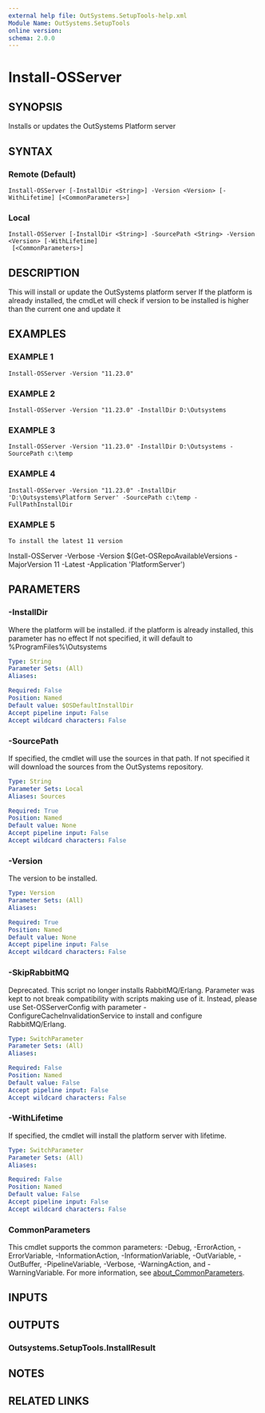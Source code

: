 ```yaml
---
external help file: OutSystems.SetupTools-help.xml
Module Name: OutSystems.SetupTools
online version:
schema: 2.0.0
---
```


# Install-OSServer

## SYNOPSIS
Installs or updates the OutSystems Platform server

## SYNTAX

### Remote (Default)
```
Install-OSServer [-InstallDir <String>] -Version <Version> [-WithLifetime] [<CommonParameters>]
```

### Local
```
Install-OSServer [-InstallDir <String>] -SourcePath <String> -Version <Version> [-WithLifetime]
 [<CommonParameters>]
```

## DESCRIPTION
This will install or update the OutSystems platform server
If the platform is already installed, the cmdLet will check if version to be installed is higher than the current one and update it

## EXAMPLES

### EXAMPLE 1
```
Install-OSServer -Version "11.23.0"
```

### EXAMPLE 2
```
Install-OSServer -Version "11.23.0" -InstallDir D:\Outsystems
```

### EXAMPLE 3
```
Install-OSServer -Version "11.23.0" -InstallDir D:\Outsystems -SourcePath c:\temp
```

### EXAMPLE 4
```
Install-OSServer -Version "11.23.0" -InstallDir 'D:\Outsystems\Platform Server' -SourcePath c:\temp -FullPathInstallDir
```

### EXAMPLE 5
```
To install the latest 11 version
```

Install-OSServer -Verbose -Version $(Get-OSRepoAvailableVersions -MajorVersion 11 -Latest -Application 'PlatformServer')

## PARAMETERS

### -InstallDir
Where the platform will be installed.
if the platform is already installed, this parameter has no effect
If not specified, it will default to %ProgramFiles%\Outsystems

```yaml
Type: String
Parameter Sets: (All)
Aliases:

Required: False
Position: Named
Default value: $OSDefaultInstallDir
Accept pipeline input: False
Accept wildcard characters: False
```

### -SourcePath
If specified, the cmdlet will use the sources in that path.
If not specified it will download the sources from the OutSystems repository.

```yaml
Type: String
Parameter Sets: Local
Aliases: Sources

Required: True
Position: Named
Default value: None
Accept pipeline input: False
Accept wildcard characters: False
```

### -Version
The version to be installed.

```yaml
Type: Version
Parameter Sets: (All)
Aliases:

Required: True
Position: Named
Default value: None
Accept pipeline input: False
Accept wildcard characters: False
```

### -SkipRabbitMQ
Deprecated. This script no longer installs RabbitMQ/Erlang. Parameter was kept to not break compatibility with scripts making use of it.
Instead, please use Set-OSServerConfig with parameter -ConfigureCacheInvalidationService to install and configure RabbitMQ/Erlang.

```yaml
Type: SwitchParameter
Parameter Sets: (All)
Aliases:

Required: False
Position: Named
Default value: False
Accept pipeline input: False
Accept wildcard characters: False
```

### -WithLifetime
If specified, the cmdlet will install the platform server with lifetime.

```yaml
Type: SwitchParameter
Parameter Sets: (All)
Aliases:

Required: False
Position: Named
Default value: False
Accept pipeline input: False
Accept wildcard characters: False
```

### CommonParameters
This cmdlet supports the common parameters: -Debug, -ErrorAction, -ErrorVariable, -InformationAction, -InformationVariable, -OutVariable, -OutBuffer, -PipelineVariable, -Verbose, -WarningAction, and -WarningVariable. For more information, see [about_CommonParameters](http://go.microsoft.com/fwlink/?LinkID=113216).

## INPUTS

## OUTPUTS

### Outsystems.SetupTools.InstallResult
## NOTES

## RELATED LINKS
